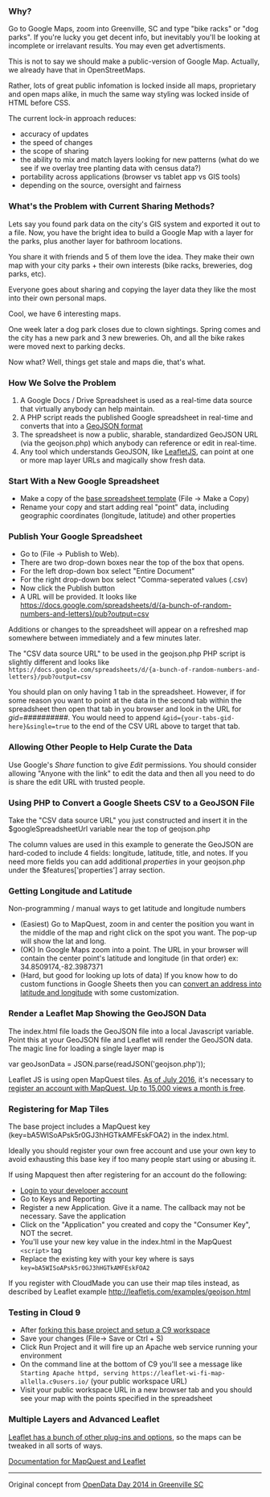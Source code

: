 ### Why?
Go to Google Maps, zoom into Greenville, SC and type "bike racks" or "dog parks". If you're lucky you get decent info, but inevitably you'll be looking at incomplete or irrelavant results. You may even get advertisments.

This is not to say we should make a public-version of Google Map. Actually, we already have that in OpenStreetMaps.

Rather, lots of great public infomation is locked inside all maps, proprietary and open maps alike, in much the same way styling was locked inside of HTML before CSS.

The current lock-in approach reduces:
* accuracy of updates
* the speed of changes
* the scope of sharing
* the ability to mix and match layers looking for new patterns (what do we see if we overlay tree planting data with census data?)
* portability across applications (browser vs tablet app vs GIS tools)
* depending on the source, oversight and fairness


### What's the Problem with Current Sharing Methods?
Lets say you found park data on the city's GIS system and exported it out to a file. Now, you have the bright idea to build a Google Map with a layer for the parks, plus another layer for bathroom locations.

You share it with friends and 5 of them love the idea. They make their own map with your city parks + their own interests (bike racks, breweries, dog parks, etc).

Everyone goes about sharing and copying the layer data they like the most into their own personal maps.

Cool, we have 6 interesting maps.

One week later a dog park closes due to clown sightings. Spring comes and the city has a new park and 3 new breweries.  Oh, and all the bike rakes were moved next to parking decks.

Now what?  Well, things get stale and maps die, that's what.


### How We Solve the Problem
1. A Google Docs / Drive Spreadsheet is used as a real-time data source that virtually anybody can help maintain.
2. A PHP script reads the published Google spreadsheet in real-time and converts that into a [GeoJSON format](http://geojson.org/geojson-spec.html)
3. The spreadsheet is now a public, sharable, standardized GeoJSON URL (via the geojson.php) which anybody can reference or edit in real-time.
4. Any tool which understands GeoJSON, like [LeafletJS](http://leafletjs.com/), can point at one or more map layer URLs and magically show fresh data.


### Start With a New Google Spreadsheet
* Make a copy of the [base spreadsheet template](https://docs.google.com/spreadsheets/d/10eNXFh6mzFtii7B2PW90jmHtrQLJlRCrf3kkHU0HIH8/edit?usp=sharing) (File -> Make a Copy)
* Rename your copy and start adding real "point" data, including geographic coordinates (longitude, latitude) and other properties

### Publish Your Google Spreadsheet
* Go to (File -> Publish to Web).
* There are two drop-down boxes near the top of the box that opens.
* For the left drop-down box select "Entire Document"
* For the right drop-down box select "Comma-seperated values (.csv)
* Now click the Publish button
* A URL will be provided. It looks like https://docs.google.com/spreadsheets/d/{a-bunch-of-random-numbers-and-letters}/pub?output=csv

Additions or changes to the spreadsheet will appear on a refreshed map somewhere between immediately and a few minutes later.

The "CSV data source URL" to be used in the geojson.php PHP script is slightly different and looks like
``https://docs.google.com/spreadsheets/d/{a-bunch-of-random-numbers-and-letters}/pub?output=csv``

You should plan on only having 1 tab in the spreadsheet. However, if for some reason you want to point at the data in the second tab within the spreadsheet then open that tab in you browser and look in the URL for *gid=##########*. You would need to append ``&gid={your-tabs-gid-here}&single=true`` to the end of the CSV URL above to target that tab.

### Allowing Other People to Help Curate the Data

Use Google's *Share* function to give *Edit* permissions. You should consider allowing "Anyone with the link" to edit the data and then all you need to do is share the edit URL with trusted people.

### Using PHP to Convert a Google Sheets CSV to a GeoJSON File
Take the "CSV data source URL" you just constructed and insert it in the $googleSpreadsheetUrl variable near the top of geojson.php

The column values are used in this example to generate the GeoJSON are hard-coded to include 4 fields: longitude, latitude, title, and notes.
If you need more fields you can add additional *properties* in your geojson.php under the $features['properties'] array section.

### Getting Longitude and Latitude

Non-programming / manual ways to get latitude and longitude numbers
* (Easiest) Go to MapQuest, zoom in and center the position you want in the middle of the map and right click on the spot you want. The pop-up will show the lat and long.
* (OK) In Google Maps zoom into a point. The URL in your browser will contain the center point's latitude and longitude (in that order) ex: 34.8509174,-82.3987371
* (Hard, but good for looking up lots of data) If you know how to do custom functions in Google Sheets then you can [convert an address into latitude and longitude](https://ctrlq.org/code/19992-google-maps-functions-for-google-script) with some customization.

### Render a Leaflet Map Showing the GeoJSON Data
The index.html file loads the GeoJSON file into a local Javascript variable. Point this at your GeoJSON file and Leaflet will 
render the GeoJSON data. The magic line for loading a single layer map is 

var geoJsonData = JSON.parse(readJSON('geojson.php'));

Leaflet JS is using open MapQuest tiles. [As of July 2016](http://devblog.mapquest.com/2016/06/15/modernization-of-mapquest-results-in-changes-to-open-tile-access/),
it's necessary to [register an account with MapQuest. Up to 15,000 views a month is free](https://developer.mapquest.com/plans).

### Registering for Map Tiles

The base project includes a MapQuest key (key=bA5WISoAPsk5r0GJ3hHGTkAMFEskFOA2) in the index.html.

Ideally you should register your own free account and use your own key to avoid exhausting this base key if too many people start using or abusing it.

If using Mapquest then after registering for an account do the following:
* [Login to your developer account](https://developer.mapquest.com/user/login)
* Go to Keys and Reporting
* Register a new Application. Give it a name. The callback may not be necessary. Save the application
* Click on the "Application" you created and copy the "Consumer Key", NOT the secret.
* You'll use your new key value in the index.html in the MapQuest ``<script>`` tag
* Replace the existing key with your key where is says ``key=bA5WISoAPsk5r0GJ3hHGTkAMFEskFOA2``


If you register with CloudMade you can use their map tiles instead, as described by Leaflet 
example http://leafletjs.com/examples/geojson.html

### Testing in Cloud 9
* After [forking this base project and setup a C9 workspace](https://github.com/codeforgreenville/leaflet-google-sheets-template/blob/master/SC-CODES-README.md)
* Save your changes (File-> Save or Ctrl + S)
* Click Run Project and it will fire up an Apache web service running your environment
* On the command line at the bottom of C9 you'll see a message like ``Starting Apache httpd, serving https://leaflet-wi-fi-map-allella.c9users.io/`` (your public workspace URL)
* Visit your public workspace URL in a new browser tab and you should see your map with the points specified in the spreadsheet

### Multiple Layers and Advanced Leaflet
[Leaflet has a bunch of other plug-ins and options](http://leafletjs.com/reference-1.0.0.html), so the maps can be tweaked in all sorts of ways.

[Documentation for MapQuest and Leaflet](https://developer.mapquest.com/documentation/leaflet-plugins/maps/)

---
Original concept from [OpenData Day 2014 in Greenville SC](https://github.com/OpenUpstate/OpenDataDay2014)
